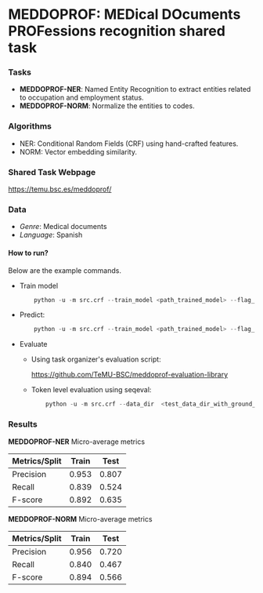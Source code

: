# MEDDOPROF: MEDical DOcuments PROFessions recognition shared task

### Tasks
- **MEDDOPROF-NER**: Named Entity Recognition to extract entities related to occupation and employment status.
- **MEDDOPROF-NORM**: Normalize the entities to codes.

### Algorithms
- NER: Conditional Random Fields (CRF) using hand-crafted features.
- NORM: Vector embedding similarity.

### Shared Task Webpage
https://temu.bsc.es/meddoprof/

### Data
- *Genre*: Medical documents 
- *Language*: Spanish 

#### How to run?
Below are the example commands.

- Train model
    ```python
        python -u -m src.crf --train_model <path_trained_model> --flag_train
    ```
- Predict:
    ```python
        python -u -m src.crf --train_model <path_trained_model> --flag_predict
    ```
- Evaluate
  - Using task organizer's evaluation script:
    
    https://github.com/TeMU-BSC/meddoprof-evaluation-library

  - Token level evaluation using seqeval:
    ```python
        python -u -m src.crf --data_dir  <test_data_dir_with_ground_truth> --train_model <path_trained_model> --flag_evaluate
    ```


### Results
**MEDDOPROF-NER** Micro-average metrics

|  Metrics/Split | Train   |   Test  |
|----------------|---------|---------|
|   Precision    |   0.953 |  0.807  |
|   Recall       |   0.839 |  0.524  |
|   F-score      |   0.892 |  0.635  |


**MEDDOPROF-NORM** Micro-average metrics

|  Metrics/Split | Train   |   Test  |
|----------------|---------|---------|
|   Precision    |   0.956 |  0.720  |
|   Recall       |   0.840 |  0.467  |
|   F-score      |   0.894 |  0.566  |

